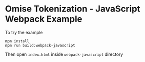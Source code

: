 # Omise Tokenization - JavaScript Webpack Example

To try the example
```
npm install
npm run build:webpack-javascript
```

Then open `index.html` inside `webpack-javascript` directory
